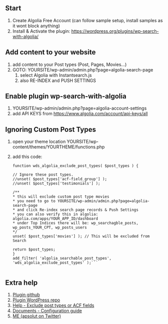 ## Start
 1. Create Algolia Free Account (can follow sample setup, install samples as it wont block anything)
 2. Install & Activate the plugin: https://wordpress.org/plugins/wp-search-with-algolia/


## Add content to your website 
 1. add content to your Post types (Post, Pages, Movies...)
 2. GOTO: YOURSITE/wp-admin/admin.php?page=algolia-search-page
    1. select Algolia with Instantsearch.js
    1. also RE-INDEX and PUSH SETTINGS



## Enable plugin wp-search-with-algolia
 1. YOURSITE/wp-admin/admin.php?page=algolia-account-settings
 1. add API KEYS from https://www.algolia.com/account/api-keys/all




## Ignoring Custom Post Types
 1. open your theme location YOURSITE/wp-content/themes/YOURTHEME/functions.php
 2. add this code:

    ```// functions.php
    function wds_algolia_exclude_post_types( $post_types ) {

	// Ignore these post types.
	//unset( $post_types['acf-field_group'] );
	//unset( $post_types['testimonials'] );
	
	/**
	* this will exclude custom post type movies
	* you need to go to YOURSITE/wp-admin/admin.php?page=algolia-search-page
	* and click Re-index search page records & Push Settings
	* you can also verify this in algolia: algolia.com/apps/YOUR_APP_ID/dashboard
	* under Top Indices there will be: wp_searchagble_posts, wp_posts_YOUR_CPT, wp_posts_users
	*/
	unset( $post_types['movies'] ); // This will be excluded from Search 

	return $post_types;
    }
    add_filter( 'algolia_searchable_post_types', 'wds_algolia_exclude_post_types' );```


## Extra help

1. [Plugin github](https://github.com/WebDevStudios/wp-search-with-algolia)
1. [Plugin WordPress repo](https://wordpress.org/plugins/wp-search-with-algolia/)
1. [Help - Exclude post types or ACF fields](https://webdevstudios.com/2021/02/09/wp-search-with-algolia/#excluding-by-post-type)
1. [Documents - Configuration guide](https://github.com/WebDevStudios/wp-search-with-algolia/wiki/Getting-Started)
1. [ME (apsolut on Twitter)](https://twitter.com/apsolut)


